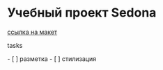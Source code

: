 # Учебный проект Sedona
[ссылка на макет](https://www.figma.com/file/ug3Q6bg1L3xLSijDws2H9e/Sedona-Copy-Copy-Copy?node-id=0%3A1 "Я ссылка")
<p>tasks</p>
  - [ ] разметка
  - [ ] стилизация